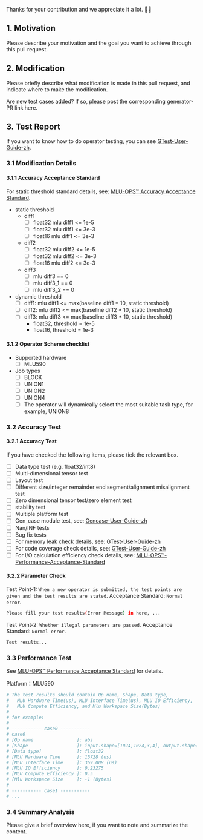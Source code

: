 Thanks for your contribution and we appreciate it a lot. :rocket::rocket:

## 1. Motivation

Please describe your motivation and the goal you want to achieve through this pull request.

## 2. Modification

Please briefly describe what modification is made in this pull request, and indicate where to make the modification.

Are new test cases added? If so, please post the corresponding generator-PR link here.

## 3. Test Report

If you want to know how to do operator testing, you can see [GTest-User-Guide-zh](https://github.com/Cambricon/mlu-ops/blob/master/docs/GTest-User-Guide-zh.md).

### 3.1 Modification Details

#### 3.1.1 Accuracy Acceptance Standard

For static threshold standard details, see: [MLU-OPS™ Accuracy Acceptance Standard](https://github.com/Cambricon/mlu-ops/blob/master/docs/MLU-OPS-Accuracy-Acceptance-Standard.md).

- static threshold
  - diff1
    - [ ] float32 mlu diff1 <= 1e-5
    - [ ] float32 mlu diff1 <= 3e-3
    - [ ] float16 mlu diff1 <= 3e-3
  - diff2
    - [ ] float32 mlu diff2 <= 1e-5
    - [ ] float32 mlu diff2 <= 3e-3
    - [ ] float16 mlu diff2 <= 3e-3
  - diff3
    - [ ] mlu diff3 == 0
    - [ ] mlu diff3_1 == 0
    - [ ] mlu diff3_2 == 0
- dynamic threshold
  - [ ] diff1: mlu diff1 <= max(baseline diff1 * 10, static threshold)
  - [ ] diff2: mlu diff2 <= max(baseline diff2 * 10, static threshold)
  - [ ] diff3: mlu diff3 <= max(baseline diff3 * 10, static threshold)
    - float32, threshold = 1e-5
    - float16, threshold = 1e-3

#### 3.1.2 Operator Scheme checklist

- Supported hardware
  - [ ] MLU590
- Job types
  - [ ] BLOCK
  - [ ] UNION1
  - [ ] UNION2
  - [ ] UNION4
  - [ ] The operator will dynamically select the most suitable task type, for example, UNION8

### 3.2 Accuracy Test

#### 3.2.1 Accuracy Test

If you have checked the following items, please tick the relevant box.

- [ ] Data type test (e.g. float32/int8)
- [ ] Multi-dimensional tensor test
- [ ] Layout test
- [ ] Different size/integer remainder end segment/alignment misalignment test
- [ ] Zero dimensional tensor test/zero element test
- [ ] stability test
- [ ] Multiple platform test
- [ ] Gen_case module test, see: [Gencase-User-Guide-zh](https://github.com/Cambricon/mlu-ops/blob/master/docs/Gencase-User-Guide-zh.md)
- [ ] Nan/INF tests 
- [ ] Bug fix tests
- [ ] For memory leak check details, see: [GTest-User-Guide-zh](https://github.com/Cambricon/mlu-ops/blob/master/docs/GTest-User-Guide-zh.md)
- [ ] For code coverage check details, see: [GTest-User-Guide-zh](https://github.com/Cambricon/mlu-ops/blob/master/docs/GTest-User-Guide-zh.md)
- [ ] For I/O calculation efficiency check details, see: [MLU-OPS™-Performance-Acceptance-Standard](https://github.com/Cambricon/mlu-ops/blob/master/docs/MLU-OPS-Performance-Acceptance-Standard.md)

#### 3.2.2 Parameter Check

Test Point-1: `When a new operator is submitted, the test points are given and the test results are stated`. Acceptance Standard: `Normal error`.
```bash
Please fill your test results(Error Message) in here, ...
```

Test Point-2: `Whether illegal parameters are passed`. Acceptance Standard: `Normal error`.
```bash
Test results...
```


### 3.3 Performance Test

See [MLU-OPS™ Performance Acceptance Standard](https://github.com/Cambricon/mlu-ops/blob/master/docs/MLU-OPS-Performance-Acceptance-Standard.md) for details.

Platform：MLU590

```bash
# The test results should contain Op name, Shape, Data type,  
#   MLU Hardware Time(us), MLU Interface Time(us), MLU IO Efficiency, 
#   MLU Compute Efficiency, and Mlu Workspace Size(Bytes)
# 
# for example:
#
# ----------- case0 -----------
# case0
# [Op name                ]: abs
# [Shape                  ]: input.shape=[1024,1024,3,4], output.shape=[1024,1024,3,4]
# [Data type]             ]: float32
# [MLU Hardware Time      ]: 15728 (us)
# [MLU Interface Time     ]: 369.008 (us)
# [MLU IO Efficiency      ]: 0.23275
# [MLU Compute Efficiency ]: 0.5
# [Mlu Workspace Size     ]: -1 (Bytes)
# 
# ----------- case1 -----------
# ...
```

### 3.4 Summary Analysis

Please give a brief overview here, if you want to note and summarize the content.